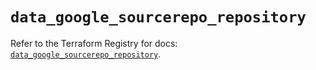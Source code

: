 # `data_google_sourcerepo_repository`

Refer to the Terraform Registry for docs: [`data_google_sourcerepo_repository`](https://registry.terraform.io/providers/hashicorp/google-beta/6.49.2/docs/data-sources/google_sourcerepo_repository).
